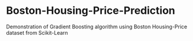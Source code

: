 # Boston-Housing-Price-Prediction
Demonstration of Gradient Boosting algorithm using Boston Housing-Price dataset from Scikit-Learn

